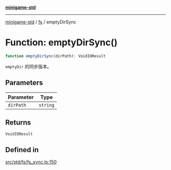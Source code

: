 [**minigame-std**](../../../README.md)

***

[minigame-std](../../../README.md) / [fs](../README.md) / emptyDirSync

# Function: emptyDirSync()

```ts
function emptyDirSync(dirPath): VoidIOResult
```

`emptyDir` 的同步版本。

## Parameters

| Parameter | Type |
| ------ | ------ |
| `dirPath` | `string` |

## Returns

`VoidIOResult`

## Defined in

[src/std/fs/fs\_sync.ts:150](https://github.com/JiangJie/minigame-std/blob/8633d80114dee6c79033ec094d8233bd8263bedc/src/std/fs/fs_sync.ts#L150)
